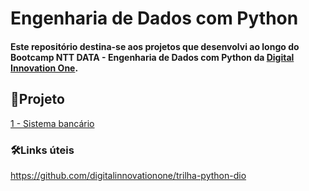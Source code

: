 # Engenharia de Dados com Python
#### Este repositório destina-se aos projetos que desenvolvi ao longo do Bootcamp NTT DATA - Engenharia de Dados com Python da [Digital Innovation One](https://www.dio.me/).

## 📁Projeto
 
 [1 - Sistema bancário](sistema-bancario)

### 🛠️Links úteis
https://github.com/digitalinnovationone/trilha-python-dio



    
